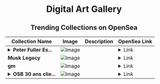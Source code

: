 <div align="center">

# Digital Art Gallery

## Trending Collections on OpenSea

| Collection Name                       | Image                                                                                     | Description                       | OpenSea Link                                                                                          |
|---------------------------------------|-------------------------------------------------------------------------------------------|-----------------------------------|--------------------------------------------------------------------------------------------------------|
| **<details><summary>Peter Fuller Es...</summary>Peter Fuller Estate</details>** | ![Image](https://i.seadn.io/s/raw/files/ef496a35dfc666cba9578e0b677d66df.jpg?w=500&auto=format?w=200&auto=format) |  | <details><summary>Link</summary>[Peter Fuller Estate](https://opensea.io/collection/peter-fuller-estate)</details> |
| **Musk Legacy** | ![Image](https://i.seadn.io/s/raw/files/9b443ae9ad64bf522fcd31702730aaef.png?w=500&auto=format?w=200&auto=format) |  | <details><summary>Link</summary>[Musk Legacy](https://opensea.io/collection/musk-legacy)</details> |
| **gm** | ![Image](https://i.seadn.io/s/raw/files/ba8e8d931ac1759e29da40ff5d316423.jpg?w=500&auto=format?w=200&auto=format) |  | <details><summary>Link</summary>[gm](https://opensea.io/collection/gm-742)</details> |
| **<details><summary>OSB 30 ans clie...</summary>OSB 30 ans cliet test</details>** | ![Image](https://raw.seadn.io/files/1cd9ec008ed2202a15fbf249f082090c.svg?w=200&auto=format) |  | <details><summary>Link</summary>[OSB 30 ans cliet test](https://opensea.io/collection/osb-30-ans-cliet-test)</details> |

</div>
